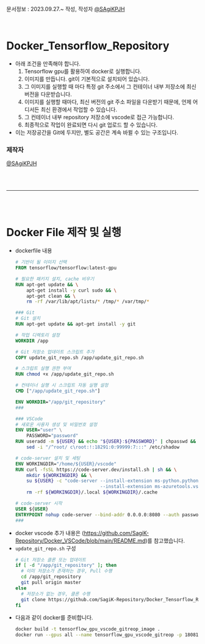 문서정보 : 2023.09.27.~ 작성, 작성자 [@SAgiKPJH](https://github.com/SAgiKPJH)

<br>

# Docker_Tensorflow_Repository

  

- 아래 조건을 만족해야 합니다.
  1. Tensorflow gpu를 활용하여 docker로 실행합니다.
  2. 이미지를 만듭니다. git이 기본적으로 설치되어 있습니다.
  3. 그 이미지를 실행할 때 마다 특정 git 주소에서 그 컨테이너 내부 저장소에 최신 버전을 다운받습니다.
  4. 이미지를 실행할 때마다, 최신 버전의 git 주소 파일을 다운받기 때문에, 언제 어디서든 최신 환경에서 작업할 수 있습니다.
  5. 그 컨테이너 내부 repository 저장소에 vscode로 접근 가능합니다.
  6. 최종적으로 작업이 완료되면 다시 git 업로드 할 수 있습니다.
- 이는 저장공간을 Git에 두지만, 별도 공간은 계속 바뀔 수 있는 구조입니다.

### 제작자
[@SAgiKPJH](https://github.com/SAgiKPJH)

<br><br>

---

<br><br>

# Docker File 제작 및 실행

- dockerfile 내용
  ```dockerfile
  # 기반이 될 이미지 선택
  FROM tensorflow/tensorflow:latest-gpu
  
  # 필요한 패키지 설치, cache 비우기
  RUN apt-get update && \
      apt-get install -y curl sudo && \
      apt-get clean && \
      rm -rf /var/lib/apt/lists/* /tmp/* /var/tmp/*
  
  ### Git
  # Git 설치
  RUN apt-get update && apt-get install -y git
  
  # 작업 디렉토리 설정
  WORKDIR /app
  
  # Git 저장소 업데이트 스크립트 추가
  COPY update_git_repo.sh /app/update_git_repo.sh
  
  # 스크립트 실행 권한 부여
  RUN chmod +x /app/update_git_repo.sh
  
  # 컨테이너 실행 시 스크립트 자동 실행 설정
  CMD ["/app/update_git_repo.sh"]
  
  ENV WORKDIR="/app/git_repository"
  ###
  
  ### VSCode
  # 새로운 사용자 생성 및 비밀번호 설정
  ENV USER="user" \
      PASSWORD="password"
  RUN useradd -m ${USER} && echo "${USER}:${PASSWORD}" | chpasswd && adduser ${USER} sudo && \
      sed -i "/^root/ c\root:!:18291:0:99999:7:::" /etc/shadow
  
  # code-server 설치 및 세팅
  ENV WORKINGDIR="/home/${USER}/vscode"
  RUN curl -fsSL https://code-server.dev/install.sh | sh && \
      mkdir ${WORKINGDIR} && \
      su ${USER} -c "code-server --install-extension ms-python.python \
                                 --install-extension ms-azuretools.vscode-docker" && \
      rm -rf ${WORKINGDIR}/.local ${WORKINGDIR}/.cache
  
  # code-server 시작
  USER ${USER}
  ENTRYPOINT nohup code-server --bind-addr 0.0.0.0:8080 --auth password  ${WORKDIR}
  ###
  ```
- docker vscode 추가 내용은 (https://github.com/SagiK-Repository/Docker_VSCode/blob/main/README.md)를 참고했습니다.
- `update_git_repo.sh` 구성
  ```bash
  # Git 저장소 클론 또는 업데이트
  if [ -d "/app/git_repository" ]; then
    # 이미 저장소가 존재하는 경우, Pull 수행
    cd /app/git_repository
    git pull origin master
  else
    # 저장소가 없는 경우, 클론 수행
    git clone https://github.com/SagiK-Repository/Docker_Tensorflow_Repository.git /app/git_repository
  fi
  ```
- 다음과 같이 docker를 준비합니다.
  ```bash
  docker build -t tensorflow_gpu_vscode_gitreop_image .
  docker run --gpus all --name tensorflow_gpu_vscode_gitreop -p 18081:8080 tensorflow_gpu_vscode_gitreop_image:latest 
  ```
